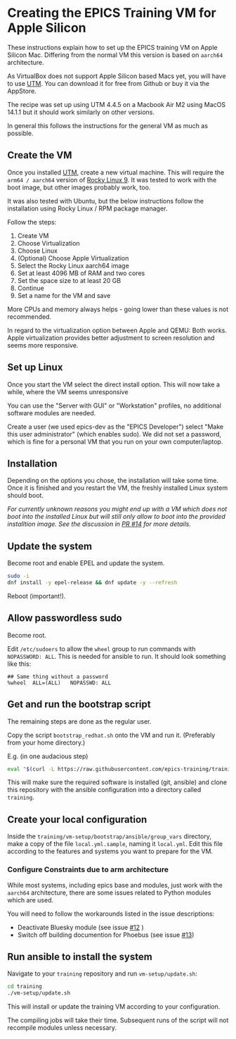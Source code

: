# Creating the EPICS Training VM for Apple Silicon

These instructions explain how to set up the EPICS training VM
on Apple Silicon Mac. Differing from the normal VM this version
is based on `aarch64` architecture.

As VirtualBox does not support Apple Silicon based Macs yet,
you will have to use [UTM](https://github.com/utmapp/UTM).
You can download it for free from Github or buy it via the AppStore.

The recipe was set up using UTM 4.4.5 on a Macbook Air M2 using
MacOS 14.1.1 but it should work similarly on other versions.

In general this follows the instructions for the general VM as much
as possible.

## Create the VM

Once you installed [UTM](https://github.com/utmapp/UTM), create a
new virtual machine. This will require the `arm64 / aarch64` version
of [Rocky Linux 9](https://rockylinux.org/download/).
It was tested to work with the boot image, but other images probably work, too.

It was also tested with Ubuntu, but the below instructions follow the installation
using Rocky Linux / RPM package manager.

Follow the steps:

1. Create VM
2. Choose Virtualization
3. Choose Linux
4. (Optional) Choose Apple Virtualization
5. Select the Rocky Linux aarch64 image
6. Set at least 4096 MB of RAM and two cores
7. Set the space size to at least 20 GB
8. Continue
9. Set a name for the VM and save

More CPUs and memory always helps -
going lower than these values is not recommended.

In regard to the virtualization option between Apple and QEMU: Both works.
Apple virtualization provides better adjustment to screen resolution and seems
more responsive.

## Set up Linux

Once you start the VM select the direct install option.
This will now take a while, where the VM seems unresponsive

You can use the "Server with GUI" or "Workstation" profiles,
no additional software modules are needed.

Create a user (we used epics-dev as the "EPICS Developer")
select "Make this user administrator" (which enables sudo).
We did not set a password, which is fine for a personal VM
that you run on your own computer/laptop.

## Installation

Depending on the options you chose, the installation will take
some time. Once it is finished and you restart the VM, the freshly
installed Linux system should boot.

*For currently unknown reasons you might end up with a VM
which does not boot into the installed Linux but will still
only allow to boot into the provided installtion image. See
the discussion in [PR #14](https://github.com/epics-training/training-vm/pull/14)
for more details.*

## Update the system

Become root and enable EPEL and update the system.

```bash
sudo -i
dnf install -y epel-release && dnf update -y --refresh
```

Reboot (important!).

## Allow passwordless sudo

Become root.

Edit `/etc/sudoers`
to allow the `wheel` group to run commands with `NOPASSWORD: ALL`.
This is needed for ansible to run. It should look something like this:

```
## Same thing without a password
%wheel	ALL=(ALL)	NOPASSWD: ALL
```

## Get and run the bootstrap script

The remaining steps are done as the regular user.

Copy the script `bootstrap_redhat.sh` onto the VM and run it.
(Preferably from your home directory.)

E.g. (in one audacious step)

```bash
eval "$(curl -L https://raw.githubusercontent.com/epics-training/training-vm/main/bootstrap_redhat.sh)"
```

This will make sure the required software is installed (git, ansible)
and clone this repository with the ansible configuration
into a directory called `training`.

## Create your local configuration

Inside the `training/vm-setup/bootstrap/ansible/group_vars` directory,
make a copy of the file `local.yml.sample`, naming it `local.yml`.
Edit this file according to the features and systems you want
to prepare for the VM.

### Configure Constraints due to arm architecture

While most systems, including epics base and modules, just work
with the `aarch64` architecture, there are some issues related to
Python modules which are used.

You will need to follow the workarounds listed in the issue descriptions:

- Deactivate Bluesky module (see issue [#12](https://github.com/epics-training/training-vm/issues/12) )
- Switch off building documention for Phoebus (see issue [#13](https://github.com/epics-training/training-vm/issues/13))

## Run ansible to install the system

Navigate to your `training` repository and run `vm-setup/update.sh`:

```bash
cd training
./vm-setup/update.sh
```

This will install or update the training VM according to your configuration.

The compiling jobs will take their time.
Subsequent runs of the script will not recompile modules unless necessary.
